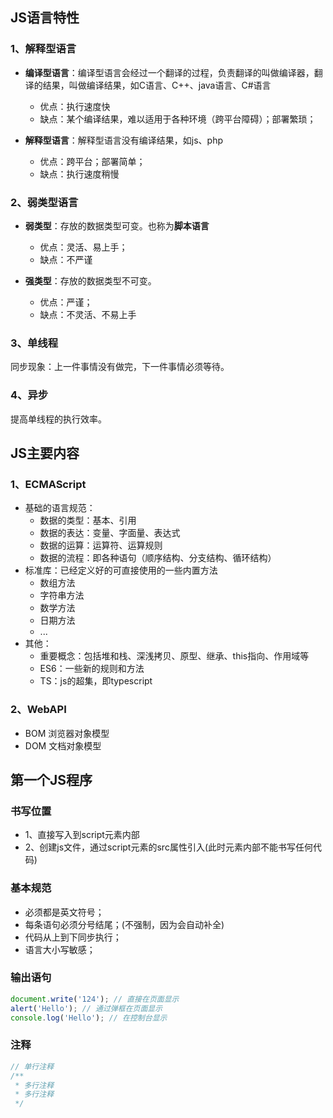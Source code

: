 ## JS语言特性
### 1、解释型语言
- **编译型语言**：编译型语言会经过一个翻译的过程，负责翻译的叫做编译器，翻译的结果，叫做编译结果，如C语言、C++、java语言、C#语言
  - 优点：执行速度快
  - 缺点：某个编译结果，难以适用于各种环境（跨平台障碍）；部署繁琐；

- **解释型语言**：解释型语言没有编译结果，如js、php
  - 优点：跨平台；部署简单；
  - 缺点：执行速度稍慢  
### 2、弱类型语言
- **弱类型**：存放的数据类型可变。也称为**脚本语言**
  - 优点：灵活、易上手；
  - 缺点：不严谨

- **强类型**：存放的数据类型不可变。
  - 优点：严谨；
  - 缺点：不灵活、不易上手
### 3、单线程
同步现象：上一件事情没有做完，下一件事情必须等待。
### 4、异步
提高单线程的执行效率。
## JS主要内容
### 1、ECMAScript
  - 基础的语言规范：
    - 数据的类型：基本、引用
    - 数据的表达：变量、字面量、表达式
    - 数据的运算：运算符、运算规则
    - 数据的流程：即各种语句（顺序结构、分支结构、循环结构）
  - 标准库：已经定义好的可直接使用的一些内置方法
    - 数组方法
    - 字符串方法
    - 数学方法
    - 日期方法
    - ...
  - 其他：
    - 重要概念：包括堆和栈、深浅拷贝、原型、继承、this指向、作用域等
    - ES6：一些新的规则和方法
    - TS：js的超集，即typescript
### 2、WebAPI
  - BOM 浏览器对象模型
  - DOM 文档对象模型
## 第一个JS程序
### 书写位置
  - 1、直接写入到script元素内部
  - 2、创建js文件，通过script元素的src属性引入(此时元素内部不能书写任何代码)
### 基本规范
  - 必须都是英文符号；
  - 每条语句必须分号结尾；(不强制，因为会自动补全)
  - 代码从上到下同步执行；
  - 语言大小写敏感；
### 输出语句
  ```js
  document.write('124'); // 直接在页面显示
  alert('Hello'); // 通过弹框在页面显示
  console.log('Hello'); // 在控制台显示
  ```
### 注释
  ```js
  // 单行注释
  /**
   * 多行注释
   * 多行注释
   */
  ````